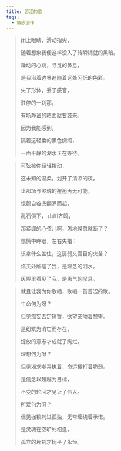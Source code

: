 ```yaml
---
title: 苦涩的歌
tags:
  - 情感创作
---
```


> 闭上眼睛，滑动指尖，
>
> 随着想象我便这样没入了转瞬铺就的黑暗。
>
> 躁动的心跳，寻觅的鼻息，
>
> 是我沿着边界追随着远处闪烁的色彩。
>
> 失了形体，丢了感官，
>
> 驻停的一刹那，
>
> 有场静谧的晤面就要袭来。
>
> 因为我能感到，
>
> 隔着这轻柔的黑色绸缎，
>
> 一面平静的湖水正在等待。
>

> 可弦被你轻轻拨动，
>
> 这未知的温柔，划开了清凉的夜，
>
> 让那场与灵魂的邂逅再无可能。
>
> 惊颤自谷底翻涌而起，
>
> 乱石俱下， 山川齐鸣，
>
> 那紧绷的心弦儿啊，怎地倏忽就断了？
>
> 惊慌中睁眼，左右失措：
>
> 该拿什么盖住，这孱弱又盲目的火苗？
>
> 焰尖处触碰了我，是理念的泪水。
>
> 灰烬里看见了我，是勇气的叹息。
>

> 就且让我为你歌唱，歌唱一首苦涩的歌。
>
> 生命何为呀？
>
> 但见痴妄否定短暂，欲望亲吻着颓堕。
>
> 是纷繁为消亡而存在，
>
> 绽放的意志才成就了绚烂。
>
> 理想何为呀？
>
> 但见渴求嘲弄执着，命运捶打着脆弱。
>
> 是信念以超越为目标，
>
> 不变的轮回才见证了伟大。
>
> 所爱何为呀？
>
> 但见枷锁刺进孤独，无常缠绕着承诺。
>
> 是灵魂在空旷处相逢，
>
> 孤立的片刻才抚平了永恒。
>
